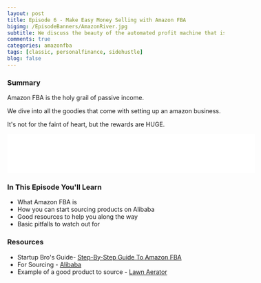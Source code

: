 ```yaml
---
layout: post
title: Episode 6 - Make Easy Money Selling with Amazon FBA
bigimg: /EpisodeBanners/AmazonRiver.jpg
subtitle: We discuss the beauty of the automated profit machine that is Amazon FBA. We give you a quick startup guide and some of the things to look out for when sourcing potential products.
comments: true
categories: amazonfba
tags: [classic, personalfinance, sidehustle]
blog: false
---
```


### Summary

Amazon FBA is the holy grail of passive income. 

We dive into all the goodies that come with setting up an amazon business.

It's not for the faint of heart, but the rewards are HUGE.

<iframe style="border: none" src="//html5-player.libsyn.com/embed/episode/id/5301124/height/90/width/576/theme/custom/autonext/no/thumbnail/yes/autoplay/no/preload/no/no_addthis/no/direction/backward/render-playlist/no/custom-color/87A93A/" height="90" width="576" scrolling="no"  allowfullscreen webkitallowfullscreen mozallowfullscreen oallowfullscreen msallowfullscreen></iframe>


### In This Episode You'll Learn

* What Amazon FBA is
* How you can start sourcing products on Alibaba
* Good resources to help you along the way
* Basic pitfalls to watch out for

### Resources

* Startup Bro's Guide- [Step-By-Step Guide To Amazon FBA](https://startupbros.com/step-by-step-guide-on-how-to-find-a-profitable-product-to-sell/)
* For Sourcing - [Alibaba](https://www.alibaba.com/)
* Example of a good product to source - [Lawn Aerator](https://www.amazon.com/s/ref=nb_sb_ss_c_1_7?url=search-alias%3Daps&field-keywords=lawn+aerator&sprefix=lawn+ae%2Caps%2C1117&crid=288INV1TA2X59)

<br><br>